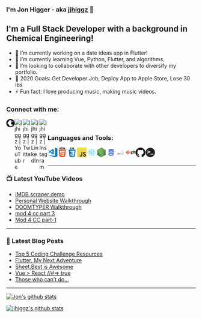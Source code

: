 ### I'm Jon Higger - aka [jjhiggz][website] 👋

## I'm a Full Stack Developer with a background in Chemical Engineering!
- 🔭 I’m currently working on a date ideas app in Flutter!
- 🌱 I’m currently learning Vue, Python, Flutter, and algorithms. 
- 👯 I’m looking to collaborate with other developers to diversify my portfolio. 
- 🥅 2020 Goals: Get Developer Job, Deploy App to Apple Store, Lose 30 lbs
- ⚡ Fun fact: I love producing music, making music videos.

### Connect with me:

[<img align="left" alt="jjhiggz.com" width="22px" src="https://raw.githubusercontent.com/iconic/open-iconic/master/svg/globe.svg" />][website]
[<img align="left" alt="jjhiggz | YouTube" width="22px" src="https://cdn.jsdelivr.net/npm/simple-icons@v3/icons/youtube.svg" />][youtube]
[<img align="left" alt="jjhiggz | Twitter" width="22px" src="https://cdn.jsdelivr.net/npm/simple-icons@v3/icons/medium.svg" />][medium]
[<img align="left" alt="jjhiggz | LinkedIn" width="22px" src="https://cdn.jsdelivr.net/npm/simple-icons@v3/icons/linkedin.svg" />][linkedin]
[<img align="left" alt="jjhiggz | Instagram" width="22px" src="https://cdn.jsdelivr.net/npm/simple-icons@v3/icons/instagram.svg" />][instagram]

<br />

### Languages and Tools:

[<img align="left" alt="Visual Studio Code" width="26px" src="https://raw.githubusercontent.com/github/explore/80688e429a7d4ef2fca1e82350fe8e3517d3494d/topics/visual-studio-code/visual-studio-code.png" />][website]
[<img align="left" alt="HTML5" width="26px" src="https://raw.githubusercontent.com/github/explore/80688e429a7d4ef2fca1e82350fe8e3517d3494d/topics/html/html.png" />][website]
[<img align="left" alt="CSS3" width="26px" src="https://raw.githubusercontent.com/github/explore/80688e429a7d4ef2fca1e82350fe8e3517d3494d/topics/css/css.png" />][website]
[<img align="left" alt="JavaScript" width="26px" src="https://raw.githubusercontent.com/github/explore/80688e429a7d4ef2fca1e82350fe8e3517d3494d/topics/javascript/javascript.png" />][website]
[<img align="left" alt="React" width="26px" src="https://raw.githubusercontent.com/github/explore/80688e429a7d4ef2fca1e82350fe8e3517d3494d/topics/react/react.png" />][website]
[<img align="left" alt="Node.js" width="26px" src="https://raw.githubusercontent.com/github/explore/80688e429a7d4ef2fca1e82350fe8e3517d3494d/topics/nodejs/nodejs.png" />][website]
[<img align="left" alt="SQL" width="26px" src="https://raw.githubusercontent.com/github/explore/80688e429a7d4ef2fca1e82350fe8e3517d3494d/topics/sql/sql.png" />][website]
[<img align="left" alt="MySQL" width="26px" src="https://raw.githubusercontent.com/github/explore/80688e429a7d4ef2fca1e82350fe8e3517d3494d/topics/mysql/mysql.png" />][website]
[<img align="left" alt="Git" width="26px" src="https://raw.githubusercontent.com/github/explore/80688e429a7d4ef2fca1e82350fe8e3517d3494d/topics/git/git.png" />][website]
[<img align="left" alt="GitHub" width="26px" src="https://raw.githubusercontent.com/github/explore/78df643247d429f6cc873026c0622819ad797942/topics/github/github.png" />][website]
[<img align="left" alt="HTML5" width="26px" src="https://raw.githubusercontent.com/github/explore/80688e429a7d4ef2fca1e82350fe8e3517d3494d/topics/terminal/terminal.png" />][website]

<br />
<br />

---

### 📺 Latest YouTube Videos
<!-- YOUTUBE:START -->
- [IMDB scraper demo](https://www.youtube.com/watch?v=z8l0gF-8BI4)
- [Personal Website Walkthrough](https://www.youtube.com/watch?v=MjakbY2NBU0)
- [DOOMTYPER Walkthrough](https://www.youtube.com/watch?v=lqyaX7h29iY)
- [mod 4 cc part 3](https://www.youtube.com/watch?v=Vl0vhqCWXA4)
- [Mod 4 CC part-1](https://www.youtube.com/watch?v=em2Dbt6Nsr0)
<!-- YOUTUBE:END -->

---

### 📕 Latest Blog Posts
<!-- BLOG-POST-LIST:START -->
- [Top 5 Coding Challenge Resources](https://medium.com/@jonathan.higger/top-5-coding-challenge-resources-a17d987ede58?source=rss-c60f10341548------2)
- [Flutter, My Next Adventure](https://medium.com/@jonathan.higger/flutter-my-next-adventure-93bb144c7a6?source=rss-c60f10341548------2)
- [Sheet.Best is Awesome](https://medium.com/@jonathan.higger/sheet-best-is-awesome-35207920afb1?source=rss-c60f10341548------2)
- [Vue > React //#=> true](https://medium.com/@jonathan.higger/vue-react-true-1b9ee5fe258d?source=rss-c60f10341548------2)
- [Those who can’t do…](https://medium.com/@jonathan.higger/those-who-cant-do-9d02199e4dee?source=rss-c60f10341548------2)
<!-- BLOG-POST-LIST:END -->

---

[![Jon's github stats](https://github-readme-stats.vercel.app/api?username=jjhiggz)](https://github.com/anuraghazra/github-readme-stats)

[![jjhiggz's github stats](https://github-readme-stats.vercel.app/api?username=jjhiggz)](https://github.com/anuraghazra/github-readme-stats)

[website]: https://jon-higger-software-dev.web.app/
[medium]: https://medium.com/@jonathan.higger
[youtube]: https://www.youtube.com/channel/UCioHRdfCxyXJZ9rKePIg7sg
[instagram]: https://www.instagram.com/higgzmadethebeat/
[linkedin]: https://www.linkedin.com/in/jonathan-higger/
[webdevplaylist]: https://www.youtube.com/watch?v=z8l0gF-8BI4&list=PLHxLqE8VgrNIlo55vo8KOfWJnKgED2A_q
